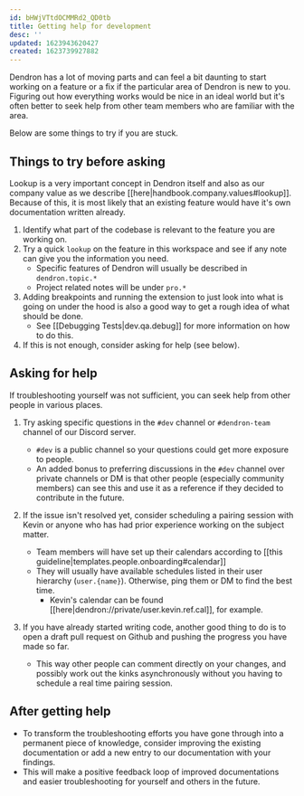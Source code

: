 ```yaml
---
id: bHWjVTtdOCMMRd2_QD0tb
title: Getting help for development
desc: ''
updated: 1623943620427
created: 1623739927882
---
```


Dendron has a lot of moving parts and can feel a bit daunting to start working on a feature or a fix if the particular area of Dendron is new to you.
Figuring out how everything works would be nice in an ideal world but it's often better to seek help from other team members who are familiar with the area.

Below are some things to try if you are stuck.

## Things to try before asking

Lookup is a very important concept in Dendron itself and also as our company value as we describe [[here|handbook.company.values#lookup]].
Because of this, it is most likely that an existing feature would have it's own documentation written already.

1. Identify what part of the codebase is relevant to the feature you are working on.
1. Try a quick `lookup` on the feature in this workspace and see if any note can give you the information you need.
    - Specific features of Dendron will usually be described in `dendron.topic.*`
    - Project related notes will be under `pro.*`
1. Adding breakpoints and running the extension to just look into what is going on under the hood is also a good way to get a rough idea of what should be done.
    - See [[Debugging Tests|dev.qa.debug]] for more information on how to do this.
1. If this is not enough, consider asking for help (see below).

## Asking for help

If troubleshooting yourself was not sufficient, you can seek help from other people in various places.

1. Try asking specific questions in the `#dev` channel or `#dendron-team` channel of our Discord server.
    - `#dev` is a public channel so your questions could get more exposure to people.
    - An added bonus to preferring discussions in the `#dev` channel over private channels or DM is that other people (especially community members) can see this and use it as a reference if they decided to contribute in the future.

1. If the issue isn't resolved yet, consider scheduling a pairing session with Kevin or anyone who has had prior experience working on the subject matter.
    - Team members will have set up their calendars according to [[this guideline|templates.people.onboarding#calendar]] 
    - They will usually have available schedules listed in their user hierarchy (`user.{name}`). Otherwise, ping them or DM to find the best time.
        - Kevin's calendar can be found [[here|dendron://private/user.kevin.ref.cal]], for example.

1. If you have already started writing code, another good thing to do is to open a draft pull request on Github and pushing the progress you have made so far.
    - This way other people can comment directly on your changes, and possibly work out the kinks asynchronously without you having to schedule a real time pairing session.

## After getting help

- To transform the troubleshooting efforts you have gone through into a permanent piece of knowledge, consider improving the existing documentation or add a new entry to our documentation with your findings.
- This will make a positive feedback loop of improved documentations and easier troubleshooting for yourself and others in the future.
